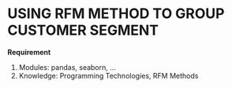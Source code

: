 # USING RFM METHOD TO GROUP CUSTOMER SEGMENT 
**Requirement**
1. Modules: pandas, seaborn, ...
2. Knowledge: Programming Technologies, RFM Methods 